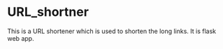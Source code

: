 # URL_shortner
This is a URL shortener which is used to shorten the long links. It is flask web app.
